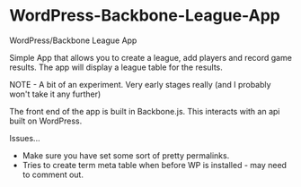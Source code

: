 WordPress-Backbone-League-App
=============================

WordPress/Backbone League App

Simple App that allows you to create a league, add players and record game results. The app will display a league table for the results.

NOTE - A bit of an experiment. Very early stages really (and I probably won't take it any further)

The front end of the app is built in Backbone.js. This interacts with an api built on WordPress.


Issues...

* Make sure you have set some sort of pretty permalinks.
* Tries to create term meta table when before WP is installed - may need to comment out.
